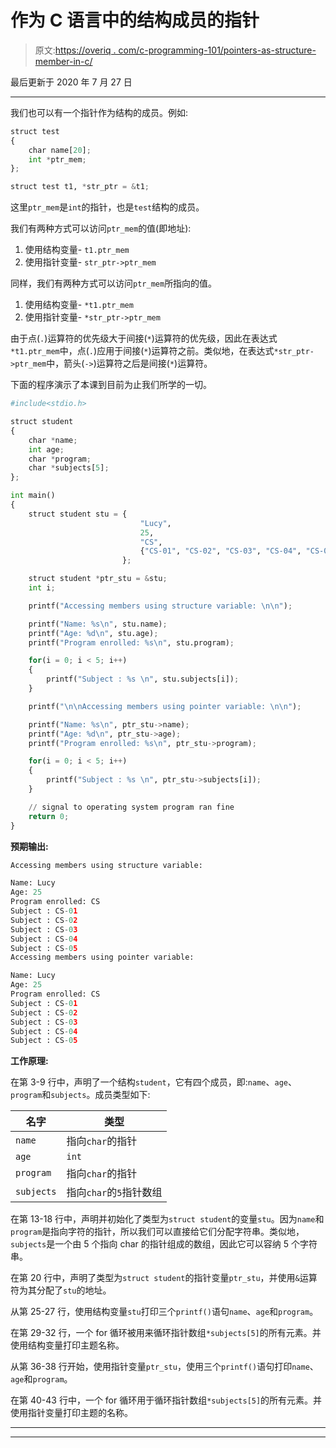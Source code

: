 # 作为 C 语言中的结构成员的指针

> 原文:[https://overiq . com/c-programming-101/pointers-as-structure-member-in-c/](https://overiq.com/c-programming-101/pointers-as-structure-member-in-c/)

最后更新于 2020 年 7 月 27 日

* * *

我们也可以有一个指针作为结构的成员。例如:

```py
struct test
{
    char name[20];
    int *ptr_mem;
};

struct test t1, *str_ptr = &t1;

```

这里`ptr_mem`是`int`的指针，也是`test`结构的成员。

我们有两种方式可以访问`ptr_mem`的值(即地址):

1.  使用结构变量- `t1.ptr_mem`
2.  使用指针变量- `str_ptr->ptr_mem`

同样，我们有两种方式可以访问`ptr_mem`所指向的值。

1.  使用结构变量- `*t1.ptr_mem`
2.  使用指针变量- `*str_ptr->ptr_mem`

由于点(`.`)运算符的优先级大于间接(`*`)运算符的优先级，因此在表达式`*t1.ptr_mem`中，点(`.`)应用于间接(`*`)运算符之前。类似地，在表达式`*str_ptr->ptr_mem`中，箭头(`->`)运算符之后是间接(`*`)运算符。

下面的程序演示了本课到目前为止我们所学的一切。

```py
#include<stdio.h>

struct student
{
    char *name;
    int age;
    char *program;
    char *subjects[5];
};

int main()
{
    struct student stu = {
                             "Lucy",
                             25,
                             "CS",
                             {"CS-01", "CS-02", "CS-03", "CS-04", "CS-05" }
                         };

    struct student *ptr_stu = &stu;
    int i;

    printf("Accessing members using structure variable: \n\n");

    printf("Name: %s\n", stu.name);
    printf("Age: %d\n", stu.age);
    printf("Program enrolled: %s\n", stu.program);

    for(i = 0; i < 5; i++)
    {
        printf("Subject : %s \n", stu.subjects[i]);
    }

    printf("\n\nAccessing members using pointer variable: \n\n");

    printf("Name: %s\n", ptr_stu->name);
    printf("Age: %d\n", ptr_stu->age);
    printf("Program enrolled: %s\n", ptr_stu->program);

    for(i = 0; i < 5; i++)
    {
        printf("Subject : %s \n", ptr_stu->subjects[i]);
    }

    // signal to operating system program ran fine
    return 0;
}

```

**预期输出:**

```py
Accessing members using structure variable:

Name: Lucy
Age: 25
Program enrolled: CS
Subject : CS-01
Subject : CS-02
Subject : CS-03
Subject : CS-04
Subject : CS-05
Accessing members using pointer variable:

Name: Lucy
Age: 25
Program enrolled: CS
Subject : CS-01
Subject : CS-02
Subject : CS-03
Subject : CS-04
Subject : CS-05

```

**工作原理:**

在第 3-9 行中，声明了一个结构`student`，它有四个成员，即:`name`、`age`、`program`和`subjects`。成员类型如下:

| 名字 | 类型 |
| --- | --- |
| `name` | 指向`char`的指针 |
| `age` | `int` |
| `program` | 指向`char`的指针 |
| `subjects` | 指向`char`的`5`指针数组 |

在第 13-18 行中，声明并初始化了类型为`struct student`的变量`stu`。因为`name`和`program`是指向字符的指针，所以我们可以直接给它们分配字符串。类似地，`subjects`是一个由 5 个指向 char 的指针组成的数组，因此它可以容纳 5 个字符串。

在第 20 行中，声明了类型为`struct student`的指针变量`ptr_stu`，并使用`&`运算符为其分配了`stu`的地址。

从第 25-27 行，使用结构变量`stu`打印三个`printf()`语句`name`、`age`和`program`。

在第 29-32 行，一个 for 循环被用来循环指针数组`*subjects[5]`的所有元素。并使用结构变量打印主题名称。

从第 36-38 行开始，使用指针变量`ptr_stu`，使用三个`printf()`语句打印`name`、`age`和`program`。

在第 40-43 行中，一个 for 循环用于循环指针数组`*subjects[5]`的所有元素。并使用指针变量打印主题的名称。

* * *

* * *